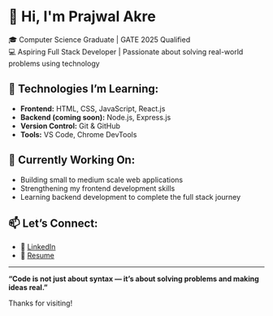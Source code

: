 # 👋 Hi, I'm Prajwal Akre

🎓 Computer Science Graduate | GATE 2025 Qualified  
💻 Aspiring Full Stack Developer | Passionate about solving real-world problems using technology

## 🚀 Technologies I’m Learning:
- **Frontend:** HTML, CSS, JavaScript, React.js
- **Backend (coming soon):** Node.js, Express.js
- **Version Control:** Git & GitHub  
- **Tools:** VS Code, Chrome DevTools

## 🌱 Currently Working On:
- Building small to medium scale web applications
- Strengthening my frontend development skills
- Learning backend development to complete the full stack journey

## 📫 Let’s Connect:
- 📎 [LinkedIn](https://www.linkedin.com/in/prajwal-akre-85112221b/)
- 📁 [Resume](https://drive.google.com/file/d/17XKdtO79Cz6yX7wq44sz-YvfIKZGovc_/view?usp=sharing)

---

**“Code is not just about syntax — it’s about solving problems and making ideas real.”**

Thanks for visiting!
